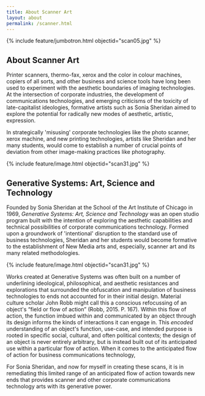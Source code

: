 ```yaml
---
title: About Scanner Art
layout: about
permalink: /scanner.html
---
```

{% include feature/jumbotron.html objectid="scan05.jpg" %} 

## About Scanner Art ## 
Printer scanners, thermo-fax, xerox and the color in colour machines, copiers of all sorts, and other business and science tools have long been used to experiment with the aesthetic boundaries of imaging technologies.
At the intersection of corporate industries, the development of communications technologies, and emerging criticisms of the toxicity of late-capitalist ideologies, formative artists such as Sonia Sheridan aimed to explore the potential for radically new modes of aesthetic, artistic, expression.

In strategically 'misusing' corporate technologies like the photo scanner, xerox machine, and new printing technologies, artists like Sheridan and her many students, would come to establish a number of crucial points of deviation from other image-making practices like photography.

{% include feature/image.html objectid="scan31.jpg" %}

## Generative Systems: Art, Science and Technology ##

Founded by Sonia Sheridan at the School of the Art Institute of Chicago in 1969, *Generative Systems: Art, Science and Technology* was an open studio program built with the intention of exploring the aesthetic capabilities and technical possibilities of corporate communications technology.
Formed upon a groundwork of 'intentional' disruption to the standard use of business technologies, Sheridan and her students would become formative to the establishment of New Media arts and, especially, scanner art and its many related methodologies.

{% include feature/image.html objectid="scan31.jpg" %} 

Works created at Generative Systems was often built on a number of underlining ideological, philosophical, and aesthetic resistances and explorations that surrounded the obfuscation and manipulation of business technologies to ends not accounted for in their initial design.
Material culture scholar John Robb might call this a conscious refocussing of an object's “field or flow of action” (Robb, 2015. P. 167).
Within this flow of action, the function imbued within and communicated by an object through its design informs the kinds of interactions it can engage in.
This *encoded* understanding of an object's function, use-case, and intended purpose is  rooted in specific social, cultural, and often political contexts; the design of an object is never entirely arbitrary, but is instead built out of its anticipated use within a particular flow of action.
When it comes to the anticipated flow of action for business communications technology, 

For Sonia Sheridan, and now for myself in creating these scans, it is in remediating this limited range of an anticipated flow of action towards new ends that provides scanner and other corporate communications technology arts with its generative power. 





